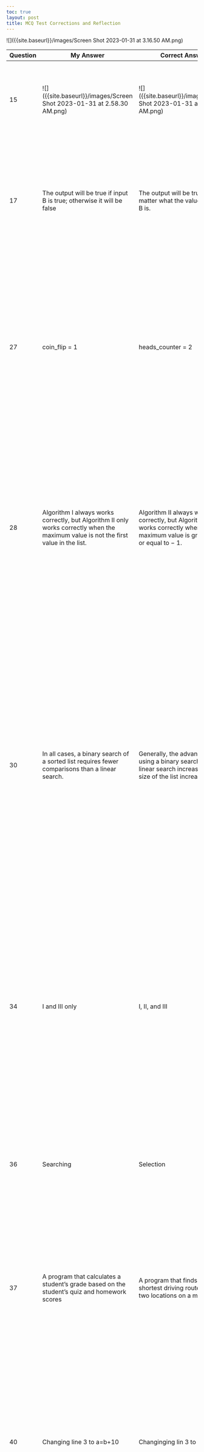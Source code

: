 ```yaml
---
toc: true
layout: post
title: MCQ Test Corrections and Reflection
---
```


![]({{site.baseurl}}/images/Screen Shot 2023-01-31 at 3.16.50 AM.png)

|Question|My Answer|Correct Answer|Explanation|
|-|-|-|-|
|15|![]({{site.baseurl}}/images/Screen Shot 2023-01-31 at 2.58.30 AM.png)|![]({{site.baseurl}}/images/Screen Shot 2023-01-31 at 2.59.37 AM.png)|I chose the grid that correctly moves the robot to the gray square, in option D the grid incorrectly moves the robot to the gray square.|
|17|The output will be true if input B is true; otherwise it will be false|The output will be true no matter what the value of input B is.|This option is correct. Because the value of input A is true, the resulting value coming out of the OR gate must be true. Because the value of input C is true, the resulting value coming out of the AND gate is true. The value of input B did not affect this result.|
|27|coin_flip = 1|heads_counter = 2| This option is correct. There are 4 trials in the simulation, and the goal is to determine if there were an equal number of head and tails, or, in other words, 2 heads. In Step 2, heads_counter is incremented when coin_flip represents heads. The simulation will result in an equal number of heads and tails if heads_counter = 2.|
|28|Algorithm I always works correctly, but Algorithm II only works correctly when the maximum value is not the first value in the list.|Algorithm II always works correctly, but Algorithm I only works correctly when the maximum value is greater than or equal to − 1.|This option is correct. If the list contained [-7, -2, -5], algorithm I would initially set the value of max to -1. Since no data value in the list is greater than -1, the value of max would remain -1, which is not the correct behavior. Algorithm II would set the initial value of max to -7, and then change the value of max to -2. For all cases, algorithm II would return the correct maximum value in the list.|
|30|In all cases, a binary search of a sorted list requires fewer comparisons than a linear search.|Generally, the advantage of using a binary search over a linear search increases as the size of the list increases.|This option is correct. A binary search on a sorted list compares the target value to the middle value in the list. If that value is not the target value, the search continues on either the lower half or the upper half of the list, depending on whether the target value was lower than or greater than the number in the middle of the list. This process is repeated on each sublist until the target is found or there is no sublist to search. Due to this halving process, a binary search is more efficient than a linear search. As the size of the list increases, the improvement in search efficiency increases.|
|34|I and III only|I, II, and III|This option is correct. Statement I is correct because software simulations can usually be built before a prototype car. Statement II is correct because simulations can be made that model components and their interactions. Statement III is correct because the results of computer simulations may be useful in presenting design possibilities to customers.|
|36|Searching|Selection|This option is correct. The original algorithm added all the integers, but the new algorithm needs to add only the even ones. The new algorithm needs to choose whether or not the current integer in the list is even.|
|37|A program that calculates a student’s grade based on the student’s quiz and homework scores|A program that finds the shortest driving route between two locations on a map|This option is correct. Finding the shortest driving route is an optimization problem that cannot be solved in a reasonable time, and a heuristic is a technique that can find an approximate solution more quickly when exact methods are too slow.|
|40|Changing line 3 to a=b+10| Changinging lin 3 to b=10|This option is correct. Line 3 is executed only if the Boolean expression a equals zero evaluates to true. In the current version of the code the statement b, leftward arrow, a plus 10. would result in the value of 10 being stored in the variable b, since a equals 0. Changing line 3 to b, leftward arrow 10. would not affect the result.|
|42|Is anyone there?| Better late than never| Sincle "is anyone there?" is absent", then the program should display, "better late than never."|
|43|y+3|3y|This option is correct. The value of the variable result is initially set to 0. The outer REPEAT block is executed three times, and the inner REPEAT block is executed y times. Any block inside both of these blocks will be executed 3y (3 multiplied by y) times. Since the innermost block increases the value of the variable  result by 1, the final value of the variable  result is 3y.|
|44|last row first colum|last row thrid colum|This option is correct. The robot moves in repeated segments of two MOVE_FORWARD and one ROTATE_RIGHT. After three of these segments, the robot would end up in the position shown by this response.|
|47|coin_flip=1|heads_counter=2|This option is correct. There are 4 trials in the simulation, and the goal is to determine if there were an equal number of head and tails, or, in other words, 2 heads. In Step 2, heads_counter is incremented when coin_flip represents heads. The simulation will result in an equal number of heads and tails if heads_counter = 2.|
